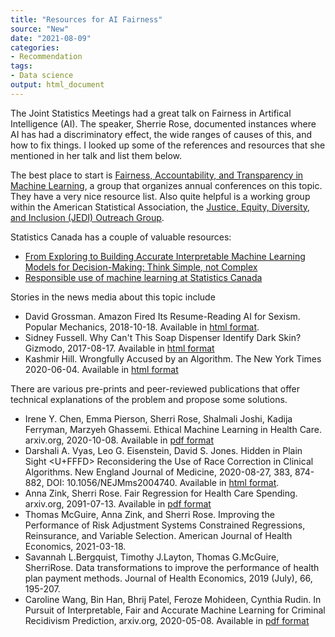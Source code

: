 ```yaml
---
title: "Resources for AI Fairness"
source: "New"
date: "2021-08-09"
categories:
- Recommendation
tags:
- Data science
output: html_document
---
```


The Joint Statistics Meetings had a great talk on Fairness in Artifical Intelligence (AI). The speaker, Sherrie Rose, documented instances where AI has had a discriminatory effect, the wide ranges of causes of this, and how to fix things. I looked up some of the references and resources that she mentioned in her talk and list them below.

<!--more-->

The best place to start is [Fairness, Accountability, and Transparency in Machine Learning][fat1], a group that organizes annual conferences on this topic. They have a very nice resource list. Also quite helpful is a working group within the American Statistical Association, the [Justice, Equity, Diversity, and Inclusion (JEDI) Outreach Group][jed1].

Statistics Canada has a couple of valuable resources:

+ [From Exploring to Building Accurate Interpretable Machine Learning Models for Decision-Making: Think Simple, not Complex][can1]
+ [Responsible use of machine learning at Statistics Canada][can2]

Stories in the news media about this topic include

+ David Grossman. Amazon Fired Its Resume-Reading AI for Sexism. Popular Mechanics, 2018-10-18. Available in [html format][gro1].
+ Sidney Fussell. Why Can't This Soap Dispenser Identify Dark Skin? Gizmodo, 2017-08-17. Available in [html format][fus1]
+ Kashmir Hill. Wrongfully Accused by an Algorithm. The New York Times 2020-06-04. Available in [html format][hil1]

There are various pre-prints and peer-reviewed publications that offer technical explanations of the problem and propose some solutions.

+ Irene Y. Chen, Emma Pierson, Sherri Rose, Shalmali Joshi, Kadija Ferryman, Marzyeh Ghassemi. Ethical Machine Learning in Health Care. arxiv.org, 2020-10-08. Available in [pdf format][che1]
+ Darshali A. Vyas, Leo G. Eisenstein, David S. Jones. Hidden in Plain Sight <U+FFFD> Reconsidering the Use of Race Correction in Clinical Algorithms. New England Journal of Medicine, 2020-08-27, 383, 874-882, DOI: 10.1056/NEJMms2004740. Available in [html format][vya1].
+ Anna Zink, Sherri Rose. Fair Regression for Health Care Spending. arxiv.org, 2091-07-13. Available in [pdf format][zin1]
+ Thomas McGuire, Anna Zink, and Sherri Rose. Improving the Performance of Risk Adjustment Systems Constrained Regressions, Reinsurance, and Variable Selection. American Journal of Health Economics, 2021-03-18.
+ Savannah L.Bergquist, Timothy J.Layton, Thomas G.McGuire, SherriRose. Data transformations to improve the performance of health plan payment methods. Journal of Health Economics, 2019 (July), 66, 195-207.
+ Caroline Wang, Bin Han, Bhrij Patel, Feroze Mohideen, Cynthia Rudin. In Pursuit of Interpretable, Fair and Accurate Machine Learning for Criminal Recidivism Prediction, arxiv.org, 2020-05-08. Available in [pdf format][wan1]


[can1]: https://www.statcan.gc.ca/eng/data-science/network/decision-making
[can2]: https://www.statcan.gc.ca/eng/data-science/network/machine-learning
[che1]: https://arxiv.org/abs/2009.10576
[fat1]: https://www.fatml.org/
[fus1]: https://gizmodo.com/why-cant-this-soap-dispenser-identify-dark-skin-1797931773
[gro1]: https://www.popularmechanics.com/technology/robots/a23708450/amazon-resume-ai-sexism/
[hil1]: https://www.nytimes.com/2020/06/24/technology/facial-recognition-arrest.html
[jed1]: http://www.datascijedi.org/
[vya1]: https://www.nejm.org/doi/full/10.1056/NEJMms2004740
[wan1]: https://arxiv.org/abs/2005.04176
[zin1]: https://arxiv.org/abs/1901.10566
